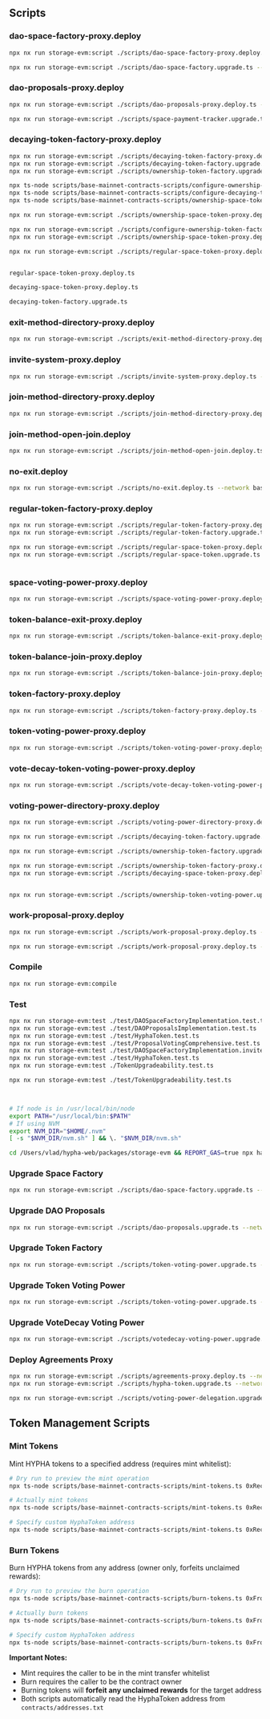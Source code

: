 ## Scripts

### dao-space-factory-proxy.deploy

```bash
npx nx run storage-evm:script ./scripts/dao-space-factory-proxy.deploy.ts --network base-mainnet

npx nx run storage-evm:script ./scripts/dao-space-factory.upgrade.ts --network base-mainnet

```

### dao-proposals-proxy.deploy

```bash
npx nx run storage-evm:script ./scripts/dao-proposals-proxy.deploy.ts --network base-mainnet

npx nx run storage-evm:script ./scripts/space-payment-tracker.upgrade.ts --network base-mainnet
```

### decaying-token-factory-proxy.deploy

```bash
npx nx run storage-evm:script ./scripts/decaying-token-factory-proxy.deploy.ts --network base-mainnet
npx nx run storage-evm:script ./scripts/decaying-token-factory.upgrade.ts --network base-mainnet
npx nx run storage-evm:script ./scripts/ownership-token-factory.upgrade.ts --network base-mainnet

npx ts-node scripts/base-mainnet-contracts-scripts/configure-ownership-token-factory.ts
npx ts-node scripts/base-mainnet-contracts-scripts/configure-decaying-token-factory.ts
npx ts-node scripts/base-mainnet-contracts-scripts/ownership-space-token-proxy.deploy.ts --network base-mainnet

npx nx run storage-evm:script ./scripts/ownership-space-token-proxy.deploy.ts --network base-mainnet

npx nx run storage-evm:script ./scripts/configure-ownership-token-factory.ts --network base-mainnet
npx nx run storage-evm:script ./scripts/ownership-space-token-proxy.deploy.ts --network base-mainnet

npx nx run storage-evm:script ./scripts/regular-space-token-proxy.deploy.ts --network base-mainnet


regular-space-token-proxy.deploy.ts

decaying-space-token-proxy.deploy.ts

decaying-token-factory.upgrade.ts

```

### exit-method-directory-proxy.deploy

```bash
npx nx run storage-evm:script ./scripts/exit-method-directory-proxy.deploy.ts --network base-mainnet
```

### invite-system-proxy.deploy

```bash
npx nx run storage-evm:script ./scripts/invite-system-proxy.deploy.ts --network base-mainnet
```

### join-method-directory-proxy.deploy

```bash
npx nx run storage-evm:script ./scripts/join-method-directory-proxy.deploy.ts --network base-mainnet
```

### join-method-open-join.deploy

```bash
npx nx run storage-evm:script ./scripts/join-method-open-join.deploy.ts --network base-mainnet
```

### no-exit.deploy

```bash
npx nx run storage-evm:script ./scripts/no-exit.deploy.ts --network base-mainnet
```

### regular-token-factory-proxy.deploy

```bash
npx nx run storage-evm:script ./scripts/regular-token-factory-proxy.deploy.ts --network base-mainnet
npx nx run storage-evm:script ./scripts/regular-token-factory.upgrade.ts --network base-mainnet

npx nx run storage-evm:script ./scripts/regular-space-token-proxy.deploy.ts --network base-mainnet
npx nx run storage-evm:script ./scripts/regular-space-token.upgrade.ts --network base-mainnet



```

### space-voting-power-proxy.deploy

```bash
npx nx run storage-evm:script ./scripts/space-voting-power-proxy.deploy.ts --network base-mainnet
```

### token-balance-exit-proxy.deploy

```bash
npx nx run storage-evm:script ./scripts/token-balance-exit-proxy.deploy.ts --network base-mainnet
```

### token-balance-join-proxy.deploy

```bash
npx nx run storage-evm:script ./scripts/token-balance-join-proxy.deploy.ts --network base-mainnet
```

### token-factory-proxy.deploy

```bash
npx nx run storage-evm:script ./scripts/token-factory-proxy.deploy.ts --network base-mainnet
```

### token-voting-power-proxy.deploy

```bash
npx nx run storage-evm:script ./scripts/token-voting-power-proxy.deploy.ts --network base-mainnet
```

### vote-decay-token-voting-power-proxy.deploy

```bash
npx nx run storage-evm:script ./scripts/vote-decay-token-voting-power-proxy.deploy.ts --network base-mainnet
```

### voting-power-directory-proxy.deploy

```bash
npx nx run storage-evm:script ./scripts/voting-power-directory-proxy.deploy.ts --network base-mainnet

npx nx run storage-evm:script ./scripts/decaying-token-factory.upgrade.ts--network base-mainnet

npx nx run storage-evm:script ./scripts/ownership-token-factory.upgrade.ts--network base-mainnet

npx nx run storage-evm:script ./scripts/ownership-token-factory-proxy.deploy.ts --network base-mainnet
npx nx run storage-evm:script ./scripts/decaying-space-token-proxy.deploy.ts --network base-mainnet


npx nx run storage-evm:script ./scripts/ownership-token-voting-power.upgrade.ts --network base-mainnet

```

### work-proposal-proxy.deploy

```bash
npx nx run storage-evm:script ./scripts/work-proposal-proxy.deploy.ts --network base-mainnet

npx nx run storage-evm:script ./scripts/work-proposal-proxy.deploy.ts --network base-mainnet

```

### Compile

```bash
npx nx run storage-evm:compile
```

### Test

```bash
npx nx run storage-evm:test ./test/DAOSpaceFactoryImplementation.test.ts
npx nx run storage-evm:test ./test/DAOProposalsImplementation.test.ts
npx nx run storage-evm:test ./test/HyphaToken.test.ts
npx nx run storage-evm:test ./test/ProposalVotingComprehensive.test.ts
npx nx run storage-evm:test ./test/DAOSpaceFactoryImplementation.inviteSystem.test.ts
npx nx run storage-evm:test ./test/HyphaToken.test.ts
npx nx run storage-evm:test ./TokenUpgradeability.test.ts

npx nx run storage-evm:test ./test/TokenUpgradeability.test.ts



# If node is in /usr/local/bin/node
export PATH="/usr/local/bin:$PATH"
# If using NVM
export NVM_DIR="$HOME/.nvm"
[ -s "$NVM_DIR/nvm.sh" ] && \. "$NVM_DIR/nvm.sh"

cd /Users/vlad/hypha-web/packages/storage-evm && REPORT_GAS=true npx hardhat test --config hardhat.local.config.ts ./test/DAOSpaceFactoryImplementation.test.ts | cat

```

### Upgrade Space Factory

```bash
npx nx run storage-evm:script ./scripts/dao-space-factory.upgrade.ts --network base-mainnet
```

### Upgrade DAO Proposals

```bash
npx nx run storage-evm:script ./scripts/dao-proposals.upgrade.ts --network base-mainnet
```

### Upgrade Token Factory

```bash
npx nx run storage-evm:script ./scripts/token-voting-power.upgrade.ts --network base-mainnet
```

### Upgrade Token Voting Power

```bash
npx nx run storage-evm:script ./scripts/token-voting-power.upgrade.ts --network base-mainnet
```

### Upgrade VoteDecay Voting Power

```bash
npx nx run storage-evm:script ./scripts/votedecay-voting-power.upgrade.ts --network base-mainnet
```

### Deploy Agreements Proxy

```bash
npx nx run storage-evm:script ./scripts/agreements-proxy.deploy.ts --network base-mainnet
npx nx run storage-evm:script ./scripts/hypha-token.upgrade.ts --network base-mainnet

npx nx run storage-evm:script ./scripts/voting-power-delegation.upgrade.ts --network base-mainnet


```

## Token Management Scripts

### Mint Tokens

Mint HYPHA tokens to a specified address (requires mint whitelist):

```bash
# Dry run to preview the mint operation
npx ts-node scripts/base-mainnet-contracts-scripts/mint-tokens.ts 0xRecipientAddress 100.5 --dry-run

# Actually mint tokens
npx ts-node scripts/base-mainnet-contracts-scripts/mint-tokens.ts 0xRecipientAddress 100.5

# Specify custom HyphaToken address
npx ts-node scripts/base-mainnet-contracts-scripts/mint-tokens.ts 0xRecipientAddress 100.5 0xHyphaTokenAddress
```

### Burn Tokens

Burn HYPHA tokens from any address (owner only, forfeits unclaimed rewards):

```bash
# Dry run to preview the burn operation
npx ts-node scripts/base-mainnet-contracts-scripts/burn-tokens.ts 0xFromAddress 50.0 --dry-run

# Actually burn tokens
npx ts-node scripts/base-mainnet-contracts-scripts/burn-tokens.ts 0xFromAddress 50.0

# Specify custom HyphaToken address
npx ts-node scripts/base-mainnet-contracts-scripts/burn-tokens.ts 0xFromAddress 50.0 0xHyphaTokenAddress
```

**Important Notes:**

- Mint requires the caller to be in the mint transfer whitelist
- Burn requires the caller to be the contract owner
- Burning tokens will **forfeit any unclaimed rewards** for the target address
- Both scripts automatically read the HyphaToken address from `contracts/addresses.txt`
